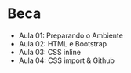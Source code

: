 <h1> Beca </h1>

<ul>
<li> Aula 01: Preparando o Ambiente </li>
<li> Aula 02: HTML e Bootstrap </li>
<li> Aula 03: CSS inline </li>
<li> Aula 04: CSS import & Github </li>
</ul>